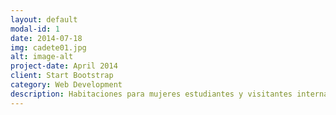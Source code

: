 ```yaml
---
layout: default
modal-id: 1
date: 2014-07-18
img: cadete01.jpg
alt: image-alt
project-date: April 2014
client: Start Bootstrap
category: Web Development
description: Habitaciones para mujeres estudiantes y visitantes internacionales.
---
```


